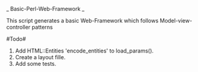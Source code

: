 _ Basic-Perl-Web-Framework _

This script generates a basic Web-Framework which follows Model-view-controller patterns

#Todo#
1. Add HTML::Entities 'encode_entities' to load_params().
2. Create a layout fille.
3. Add some tests.
